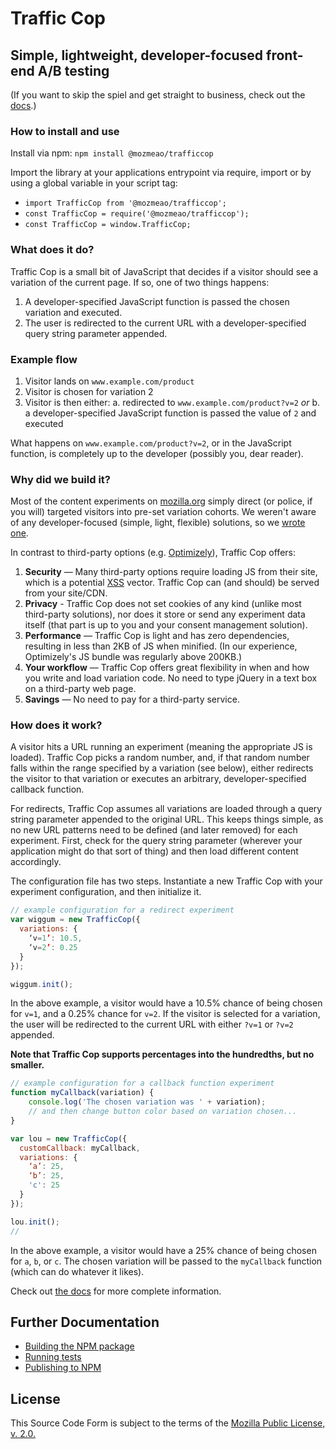 # Traffic Cop

## Simple, lightweight, developer-focused front-end A/B testing

(If you want to skip the spiel and get straight to business, check out the [docs](https://github.com/mozmeao/trafficcop/blob/main/documentation.md).)

### How to install and use

Install via npm: `npm install @mozmeao/trafficcop`

Import the library at your applications entrypoint via require, import or by using a global variable in your script tag:

- `import TrafficCop from '@mozmeao/trafficcop';`
- `const TrafficCop = require('@mozmeao/trafficcop');`
- `const TrafficCop = window.TrafficCop;`

### What does it do?

Traffic Cop is a small bit of JavaScript that decides if a visitor should see a variation of the current page. If so, one of two things happens:

1. A developer-specified JavaScript function is passed the chosen variation and executed.
2. The user is redirected to the current URL with a developer-specified query string parameter appended.

### Example flow

1. Visitor lands on `www.example.com/product`
2. Visitor is chosen for variation 2
3. Visitor is then either:
   a. redirected to `www.example.com/product?v=2` _or_
   b. a developer-specified JavaScript function is passed the value of `2` and executed

What happens on `www.example.com/product?v=2`, or in the JavaScript function, is completely up to the developer (possibly you, dear reader).

### Why did we build it?

Most of the content experiments on [mozilla.org](https://www.mozilla.org) simply direct (or police, if you will) targeted visitors into pre-set variation cohorts. We weren't aware of any developer-focused (simple, light, flexible) solutions, so we [wrote one](https://frinkiac.com/caption/S10E13/653685).

In contrast to third-party options (e.g. [Optimizely](https://www.optimizely.com/)), Traffic Cop offers:

1. **Security** — Many third-party options require loading JS from their site, which is a potential [XSS](https://en.wikipedia.org/wiki/Cross-site_scripting) vector. Traffic Cop can (and should) be served from your site/CDN.
2. **Privacy** - Traffic Cop does not set cookies of any kind (unlike most third-party solutions), nor does it store or send any experiment data itself (that part is up to you and your consent management solution).
3. **Performance** — Traffic Cop is light and has zero dependencies, resulting in less than 2KB of JS when minified. (In our experience, Optimizely's JS bundle was regularly above 200KB.)
4. **Your workflow** — Traffic Cop offers great flexibility in when and how you write and load variation code. No need to type jQuery in a text box on a third-party web page.
5. **Savings** — No need to pay for a third-party service.

### How does it work?

A visitor hits a URL running an experiment (meaning the appropriate JS is loaded). Traffic Cop picks a random number, and, if that random number falls within the range specified by a variation (see below), either redirects the visitor to that variation or executes an arbitrary, developer-specified callback function.

For redirects, Traffic Cop assumes all variations are loaded through a query string parameter appended to the original URL. This keeps things simple, as no new URL patterns need to be defined (and later removed) for each experiment. First, check for the query string parameter (wherever your application might do that sort of thing) and then load different content accordingly.

The configuration file has two steps. Instantiate a new Traffic Cop with your experiment configuration, and then initialize it.

```javascript
// example configuration for a redirect experiment
var wiggum = new TrafficCop({
  variations: {
    ‘v=1’: 10.5,
    ‘v=2’: 0.25
  }
});

wiggum.init();
```

In the above example, a visitor would have a 10.5% chance of being chosen for `v=1`, and a 0.25% chance for `v=2`. If the visitor is selected for a variation, the user will be redirected to the current URL with either `?v=1` or `?v=2` appended.

**Note that Traffic Cop supports percentages into the hundredths, but no smaller.**

```javascript
// example configuration for a callback function experiment
function myCallback(variation) {
    console.log('The chosen variation was ' + variation);
    // and then change button color based on variation chosen...
}

var lou = new TrafficCop({
  customCallback: myCallback,
  variations: {
    ‘a’: 25,
    ‘b’: 25,
    'c': 25
  }
});

lou.init();
//
```

In the above example, a visitor would have a 25% chance of being chosen for `a`, `b`, or `c`. The chosen variation will be passed to the `myCallback` function (which can do whatever it likes).

Check out [the docs](./documentation.md) for more complete information.

## Further Documentation

- [Building the NPM package](docs/#building-the-npm-package)
- [Running tests](docs/#running-tests)
- [Publishing to NPM](docs/#publishing-to-npm)

## License

This Source Code Form is subject to the terms of the [Mozilla Public
License, v. 2.0.](http://mozilla.org/MPL/2.0/)
